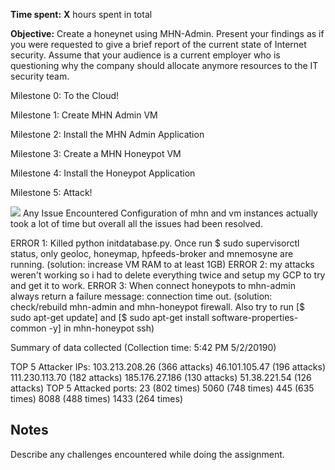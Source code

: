 **Time spent:** **X** hours spent in total

**Objective:** Create a honeynet using MHN-Admin. Present your findings as if you were requested to give a brief report of the current state of Internet security. Assume that your audience is a current employer who is questioning why the company should allocate anymore resources to the IT security team.

Milestone 0: To the Cloud!

Milestone 1: Create MHN Admin VM

Milestone 2: Install the MHN Admin Application

Milestone 3: Create a MHN Honeypot VM

Milestone 4: Install the Honeypot Application

Milestone 5: Attack!



<img src="mhn-admin.gif">
Any Issue Encountered
Configuration of mhn and vm instances actually took a lot of time but overall all the issues had been resolved.

ERROR 1: Killed python initdatabase.py. Once run $ sudo supervisorctl status, only geoloc, honeymap, hpfeeds-broker and mnemosyne are running. (solution: increase VM RAM to at least 1GB)
ERROR 2: my attacks weren't working so i had to delete everything twice and setup my GCP to try and get it to work.
ERROR 3: When connect honeypots to mhn-admin always return a failure message: connection time out. (solution: check/rebuild mhn-admin and mhn-honeypot firewall. Also try to run [$ sudo apt-get update] and [$ sudo apt-get install software-properties-common -y] in mhn-honeypot ssh)


Summary of data collected
(Collection time: 5:42 PM 5/2/20190)

TOP 5 Attacker IPs:
103.213.208.26 (366 attacks)
46.101.105.47 (196 attacks)
111.230.113.70 (182 attacks)
185.176.27.186 (130 attacks)
51.38.221.54 (126 attacks)
TOP 5 Attacked ports:
23 (802 times)
5060 (748 times)
445 (635 times)
8088 (488 times)
1433 (264 times)







## Notes

Describe any challenges encountered while doing the assignment.
